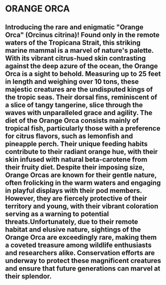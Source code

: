 # ORANGE ORCA
## Introducing the rare and enigmatic "Orange Orca" (Orcinus citrina)! Found only in the remote waters of the Tropicana Strait, this striking marine mammal is a marvel of nature's palette. With its vibrant citrus-hued skin contrasting against the deep azure of the ocean, the Orange Orca is a sight to behold. Measuring up to 25 feet in length and weighing over 10 tons, these majestic creatures are the undisputed kings of the tropic seas. Their dorsal fins, reminiscent of a slice of tangy tangerine, slice through the waves with unparalleled grace and agility. The diet of the Orange Orca consists mainly of tropical fish, particularly those with a preference for citrus flavors, such as lemonfish and pineapple perch. Their unique feeding habits contribute to their radiant orange hue, with their skin infused with natural beta-carotene from their fruity diet. Despite their imposing size, Orange Orcas are known for their gentle nature, often frolicking in the warm waters and engaging in playful displays with their pod members. However, they are fiercely protective of their territory and young, with their vibrant coloration serving as a warning to potential threats.Unfortunately, due to their remote habitat and elusive nature, sightings of the Orange Orca are exceedingly rare, making them a coveted treasure among wildlife enthusiasts and researchers alike. Conservation efforts are underway to protect these magnificent creatures and ensure that future generations can marvel at their splendor.
